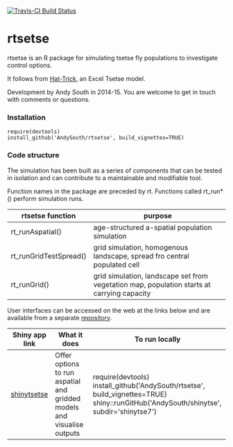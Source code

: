 [![Travis-CI Build Status](https://travis-ci.org/AndySouth/rtsetse.png?branch=master)](https://travis-ci.org/AndySouth/rtsetse)

rtsetse
========================================================

rtsetse is an R package for simulating tsetse fly populations to investigate control options.

It follows from [Hat-Trick](http://www.tsetse.org), an Excel Tsetse model.

Development by Andy South in 2014-15. You are welcome to get in touch with comments or questions.

### Installation

    require(devtools)    
    install_github('AndySouth/rtsetse', build_vignettes=TRUE)     


### Code structure
The simulation has been built as a series of components that can be tested in isolation and can contribute to a maintainable and modifiable tool.

Function names in the package are preceded by rt. Functions called rt_run*() perform simulation runs.


rtsetse function | purpose   
------------------------ | -------------
rt_runAspatial()         | age-structured a-spatial population simulation
rt_runGridTestSpread()   | grid simulation, homogenous landscape, spread fro central populated cell
rt_runGrid()             | grid simulation, landscape set from vegetation map, population starts at carrying capacity

User interfaces can be accessed on the web at the links below and are available from a separate [repository](https://github.com/AndySouth/shinytse).

Shiny app link  | What it does  | To run locally
------------- | -------------| -------------
[shinytsetse](https://andysouth.shinyapps.io/shinytsetse/) | Offer options to run aspatial and gridded models and visualise outputs | require(devtools)<br>install_github('AndySouth/rtsetse', build_vignettes=TRUE)<br>shiny::runGitHub('AndySouth/shinytse', subdir='shinytse7') 
